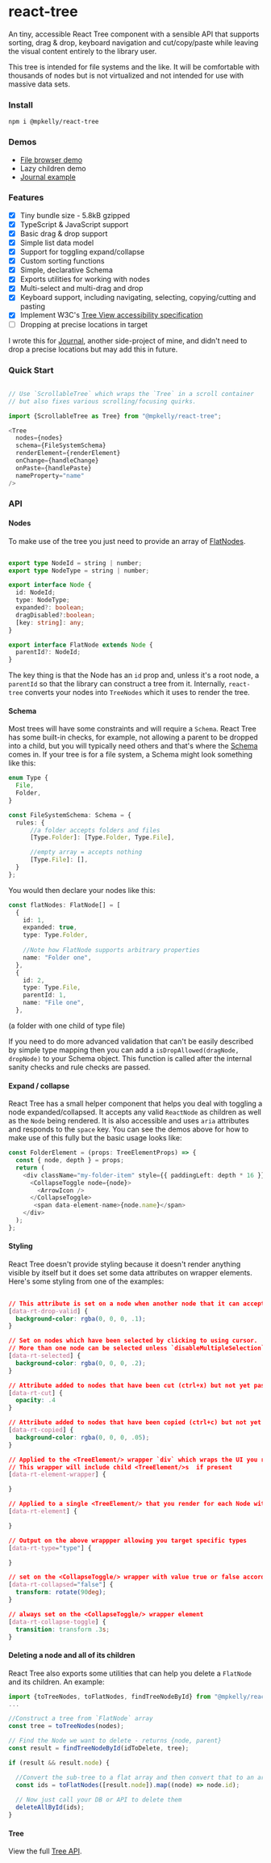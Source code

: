 # react-tree

An tiny, accessible React Tree component with a sensible API that supports sorting, drag & drop, keyboard navigation and cut/copy/paste while leaving the visual content entirely to the library user. 

This tree is intended for file systems and the like. It will be comfortable with thousands of nodes but is not virtualized and not intended for use with massive data sets. 

### Install

`npm i @mpkelly/react-tree`

### Demos

- [File browser demo](https://codesandbox.io/s/fervent-wave-u7psb?file=/src/file-browser/FileBrowser.tsx)
- Lazy children demo
- [Journal example](https://github.com/mpkelly/Journal/blob/ab927cb481f60459d50a58012b89795aa33bfa47/packages/journal/src/features/collections-tree/CollectionsTree.tsx#L39)

### Features

- [x] Tiny bundle size - 5.8kB gzipped
- [x] TypeScript & JavaScript support
- [x] Basic drag & drop support
- [x] Simple list data model
- [x] Support for toggling expand/collapse
- [x] Custom sorting functions
- [x] Simple, declarative Schema
- [x] Exports utilities for working with nodes
- [x] Multi-select and multi-drag and drop
- [x] Keyboard support, including navigating, selecting, copying/cutting and pasting
- [x] Implement W3C's [Tree View accessibility specification](https://www.w3.org/TR/wai-aria-practices/#TreeView)
- [ ] Dropping at precise locations in target

I wrote this for [Journal](https://github.com/mpkelly/Journal), another side-project of mine, and didn't need to drop a precise locations but may add this in future.

### Quick Start



```TypeScript

// Use `ScrollableTree` which wraps the `Tree` in a scroll container 
// but also fixes various scrolling/focusing quirks. 

import {ScrollableTree as Tree} from "@mpkelly/react-tree";

<Tree
  nodes={nodes}
  schema={FileSystemSchema}
  renderElement={renderElement}
  onChange={handleChange}
  onPaste={handlePaste}
  nameProperty="name"
/>
```

### API

#### Nodes

To make use of the tree you just need to provide an array of [FlatNodes](https://github.com/mpkelly/react-tree/blob/master/packages/react-tree/src/Node.ts).

```TypeScript

export type NodeId = string | number;
export type NodeType = string | number;

export interface Node {
  id: NodeId;
  type: NodeType;
  expanded?: boolean;
  dragDisabled?:boolean;
  [key: string]: any;
}

export interface FlatNode extends Node {
  parentId?: NodeId;
}

```

The key thing is that the Node has an `id` prop and, unless it's a root node, a `parentId` so that the library can construct a tree from it. Internally, `react-tree` converts your nodes into `TreeNodes` which it uses to render the tree.

#### Schema

Most trees will have some constraints and will require a `Schema`. React Tree has some built-in checks, for example, not allowing a parent to be dropped into a child, but you will typically need others and that's where the [Schema](https://github.com/mpkelly/react-tree/blob/master/packages/react-tree/src/Schema.ts) comes in. If your tree is for a file system, a Schema might look something like this:

```TypeScript
enum Type {
  File,
  Folder,
}

const FileSystemSchema: Schema = {
  rules: {
      //a folder accepts folders and files
      [Type.Folder]: [Type.Folder, Type.File],

      //empty array = accepts nothing
      [Type.File]: [],
  }
};

```

You would then declare your nodes like this:

```TypeScript
const flatNodes: FlatNode[] = [
  {
    id: 1,
    expanded: true,
    type: Type.Folder,
    
    //Note how FlatNode supports arbitrary properties
    name: "Folder one",
  },
  {
    id: 2,
    type: Type.File,
    parentId: 1,
    name: "File one",
  },
```

(a folder with one child of type file)

If you need to do more advanced validation that can't be easily described by simple type mapping then you can add a `isDropAllowed(dragNode, dropNode)` to your Schema object. This function is called after the internal sanity checks and rule checks are passed.

#### Expand / collapse

React Tree has a small helper component that helps you deal with toggling a node expanded/collapsed. It accepts any valid `ReactNode` as children as well as the `Node` being rendered. It is also accessible and uses `aria` attributes and responds to the `space` key. You can see the demos above for how to make use of this fully but the basic usage looks like:

```TypeScript
const FolderElement = (props: TreeElementProps) => {
  const { node, depth } = props;
  return (
    <div className="my-folder-item" style={{ paddingLeft: depth * 16 }}>
      <CollapseToggle node={node}>
        <ArrowIcon />
      </CollapseToggle>
       <span data-element-name>{node.name}</span>
    </div>
  );
};

```

#### Styling

React Tree doesn't provide styling because it doesn't render anything visible by itself but it does set some data attributes on wrapper elements. Here's some styling from one of the examples:

```CSS
 
// This attribute is set on a node when another node that it can accept as a child is dragged over it - you will want to use some visual indicator so the user knows they can release
[data-rt-drop-valid] {
  background-color: rgba(0, 0, 0, .1);
}

// Set on nodes which have been selected by clicking to using cursor.
// More than one node can be selected unless `disableMultipleSelection` is set.
[data-rt-selected] {
  background-color: rgba(0, 0, 0, .2);
}

// Attribute added to nodes that have been cut (ctrl+x) but not yet pasted
[data-rt-cut] {
  opacity: .4
}

// Attribute added to nodes that have been copied (ctrl+c) but not yet pasted
[data-rt-copied] {
  background-color: rgba(0, 0, 0, .05);
}

// Applied to the <TreeElement/> wrapper `div` which wraps the UI you render for each Node with `renderElement`
// This wrapper will include child <TreeElement/>s  if present
[data-rt-element-wrapper] {

}

// Applied to a single <TreeElement/> that you render for each Node with `renderElement`
[data-rt-element] {

}

// Output on the above wrappper allowing you target specific types
[data-rt-type="type"] {

}

// set on the <CollapseToggle/> wrapper with value true or false according to `Node.expanded`
[data-rt-collapsed="false"] {
  transform: rotate(90deg);
}

// always set on the <CollapseToggle/> wrapper element
[data-rt-collapse-toggle] {
  transition: transform .3s;
}

```

#### Deleting a node and all of its children

React Tree also exports some utilities that can help you delete a `FlatNode` and its children. An example:

```TypeScript
import {toTreeNodes, toFlatNodes, findTreeNodeById} from "@mpkelly/react-tree"
...

//Construct a tree from `FlatNode` array
const tree = toTreeNodes(nodes);

// Find the Node we want to delete - returns {node, parent}
const result = findTreeNodeById(idToDelete, tree);

if (result && result.node) {

  //Convert the sub-tree to a flat array and then convert that to an array of ids
  const ids = toFlatNodes([result.node]).map((node) => node.id);
 
  // Now just call your DB or API to delete them
  deleteAllById(ids);
}

```

#### Tree

View the full [Tree API](https://github.com/mpkelly/react-tree/blob/master/packages/react-tree/src/Tree.tsx).
